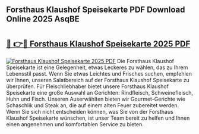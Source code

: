## Forsthaus Klaushof Speisekarte PDF Download Online 2025 AsqBE

# <h2><a href="http://gcdt7jj.nevu.top/?p=Forsthaus+Klaushof+Speisekarte">🔗 👉🔴 Forsthaus Klaushof Speisekarte 2025 PDF</a></h2>

[![Forsthaus Klaushof Speisekarte 2025 PDF](https://i.imgur.com/dBaPXMq.png)](http://gcdt7jj.nevu.top/?p=Forsthaus+Klaushof+Speisekarte)
Die Forsthaus Klaushof Speisekarte ist eine Gelegenheit, etwas Leckeres zu wählen, das zu Ihrem Lebensstil passt. Wenn Sie etwas Leichtes und Frisches suchen, empfehlen wir Ihnen, unseren Salatbereich auf der Forsthaus Klaushof Speisekarte zu überprüfen. Für Fleischliebhaber bietet unsere Forsthaus Klaushof Speisekarte eine große Auswahl an Gerichten: Rindfleisch, Schweinefleisch, Huhn und Fisch. Unseren Auserwählten bieten wir Gourmet-Gerichte wie Schaschlik und Steak an, die auf einem alten Feuer zubereitet werden. Wenn Sie sich nicht entscheiden können, was Sie von der Forsthaus Klaushof Speisekarte wünschen, ist unser Team bereit zu helfen und Ihnen einen angenehmen und komfortablen Service zu bieten.
